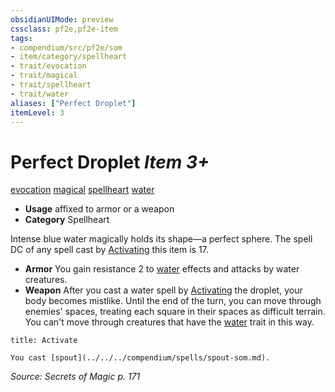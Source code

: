 ```yaml
---
obsidianUIMode: preview
cssclass: pf2e,pf2e-item
tags:
- compendium/src/pf2e/som
- item/category/spellheart
- trait/evocation
- trait/magical
- trait/spellheart
- trait/water
aliases: ["Perfect Droplet"]
itemLevel: 3
---
```

# Perfect Droplet *Item 3+*  
[evocation](../../../rules/traits/evocation.md)  [magical](../../../rules/traits/magical.md)  [spellheart](../../../rules/traits/spellheart-som.md)  [water](../../../rules/traits/water.md)  

- **Usage** affixed to armor or a weapon
- **Category** Spellheart

Intense blue water magically holds its shape—a perfect sphere. The spell DC of any spell cast by [Activating](../../../rules/actions/activate-an-item.md) this item is 17.

- **Armor** You gain resistance 2 to [water](../../../rules/traits/water.md) effects and attacks by water creatures.
- **Weapon** After you cast a water spell by [Activating](../../../rules/actions/activate-an-item.md) the droplet, your body becomes mistlike. Until the end of the turn, you can move through enemies' spaces, treating each square in their spaces as difficult terrain. You can't move through creatures that have the [water](../../../rules/traits/water.md) trait in this way.

```ad-embed-ability
title: Activate

You cast [spout](../../../compendium/spells/spout-som.md).
```

*Source: Secrets of Magic p. 171*
